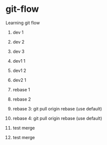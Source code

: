 # git-flow
Learning git flow

1. dev 1
2. dev 2
3. dev 3

1. dev1 1
2. dev1 2

1. dev2 1

1. rebase 1
2. rebase 2
3. rebase 3: git pull origin rebase (use default)
4. rebase 4: git pull origin rebase (use default)

1. test merge
2. test merge

